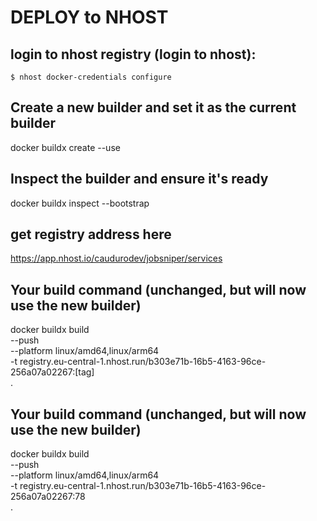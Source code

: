 # DEPLOY to NHOST

## login to nhost registry (login to nhost):

`$ nhost docker-credentials configure`

## Create a new builder and set it as the current builder

docker buildx create --use

## Inspect the builder and ensure it's ready

docker buildx inspect --bootstrap

## get registry address here

https://app.nhost.io/caudurodev/jobsniper/services

## Your build command (unchanged, but will now use the new builder)

docker buildx build \
 --push \
 --platform linux/amd64,linux/arm64 \
 -t registry.eu-central-1.nhost.run/b303e71b-16b5-4163-96ce-256a07a02267:[tag] \
 .

## Your build command (unchanged, but will now use the new builder)

docker buildx build \
 --push \
 --platform linux/amd64,linux/arm64 \
 -t registry.eu-central-1.nhost.run/b303e71b-16b5-4163-96ce-256a07a02267:78 \
 .
